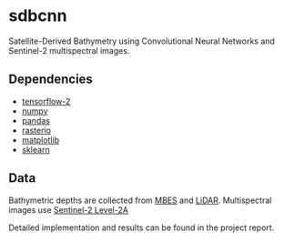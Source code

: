 # sdbcnn
Satellite-Derived Bathymetry using Convolutional Neural Networks and Sentinel-2 multispectral images.

## Dependencies
- [tensorflow-2](https://www.tensorflow.org/)
- [numpy](https://numpy.org/)
- [pandas](https://pandas.pydata.org/)
- [rasterio](https://rasterio.readthedocs.io/en/latest/)
- [matplotlib](https://matplotlib.org/)
- [sklearn](https://scikit-learn.org/stable/)

## Data
Bathymetric depths are collected from [MBES](https://maps.ngdc.noaa.gov/viewers/bathymetry/) and [LiDAR](https://coast.noaa.gov/dataviewer/\#/lidar/search/). Multispectral images use [Sentinel-2 Level-2A](https://scihub.copernicus.eu/)

Detailed implementation and results can be found in the project report.
